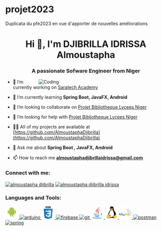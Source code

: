 # projet2023
Duplicata du pfe2023 en vue d'apporter de nouvelles améliorations
<h1 align="center">Hi 👋, I'm DJIBRILLA IDRISSA Almoustapha</h1>
<h3 align="center">A passionate Sofware Engineer from Niger</h3>
<img align="right" alt="Coding" width="400" src="https://w0.peakpx.com/wallpaper/503/758/HD-wallpaper-java-metal-logo-grunge-programming-language-signs-blue-metal-background-java-creative-programming-language-java-logo.jpg" >

- 🔭 I’m currently working on [Saratech Academy](https://github.com/AlmoustaphaDjibrilla/Saratech_Academy)

- 🌱 I’m currently learning **Spring Boot, JavaFX, Android**

- 👯 I’m looking to collaborate on [Projet Bibliotheque Lycees Niger](https://github.com/AlmoustaphaDjibrilla/Projet_Bibliotheque_Spring_Boot_JavaFX)

- 🤝 I’m looking for help with [Projet Bibliotheque Lycees Niger](https://github.com/AlmoustaphaDjibrilla/Projet_Bibliotheque_Spring_Boot_JavaFX)

- 👨‍💻 All of my projects are available at [https://github.com/AlmoustaphaDjibrilla](https://github.com/AlmoustaphaDjibrilla)

- 💬 Ask me about **Spring Boot , JavaFX, Android**

- 📫 How to reach me **almoustaphadjibrillaidrissa@gmail.com**

<h3 align="left">Connect with me:</h3>
<p align="left">
<a href="https://fb.com/almoustapha djibrilla" target="blank"><img align="center" src="https://raw.githubusercontent.com/rahuldkjain/github-profile-readme-generator/master/src/images/icons/Social/facebook.svg" alt="almoustapha djibrilla" height="30" width="40" /></a>
<a href="https://www.youtube.com/c/almoustapha djibrilla idrissa" target="blank"><img align="center" src="https://raw.githubusercontent.com/rahuldkjain/github-profile-readme-generator/master/src/images/icons/Social/youtube.svg" alt="almoustapha djibrilla idrissa" height="30" width="40" /></a>
</p>

<h3 align="left">Languages and Tools:</h3>
<p align="left"> <a href="https://developer.android.com" target="_blank" rel="noreferrer"> <img src="https://raw.githubusercontent.com/devicons/devicon/master/icons/android/android-original-wordmark.svg" alt="android" width="40" height="40"/> </a> <a href="https://www.arduino.cc/" target="_blank" rel="noreferrer"> <img src="https://cdn.worldvectorlogo.com/logos/arduino-1.svg" alt="arduino" width="40" height="40"/> </a> <a href="https://www.w3schools.com/css/" target="_blank" rel="noreferrer"> <img src="https://raw.githubusercontent.com/devicons/devicon/master/icons/css3/css3-original-wordmark.svg" alt="css3" width="40" height="40"/> </a> <a href="https://firebase.google.com/" target="_blank" rel="noreferrer"> <img src="https://www.vectorlogo.zone/logos/firebase/firebase-icon.svg" alt="firebase" width="40" height="40"/> </a> <a href="https://git-scm.com/" target="_blank" rel="noreferrer"> <img src="https://www.vectorlogo.zone/logos/git-scm/git-scm-icon.svg" alt="git" width="40" height="40"/> </a> <a href="https://www.java.com" target="_blank" rel="noreferrer"> <img src="https://raw.githubusercontent.com/devicons/devicon/master/icons/java/java-original.svg" alt="java" width="40" height="40"/> </a> <a href="https://www.linux.org/" target="_blank" rel="noreferrer"> <img src="https://raw.githubusercontent.com/devicons/devicon/master/icons/linux/linux-original.svg" alt="linux" width="40" height="40"/> </a> <a href="https://www.mysql.com/" target="_blank" rel="noreferrer"> <img src="https://raw.githubusercontent.com/devicons/devicon/master/icons/mysql/mysql-original-wordmark.svg" alt="mysql" width="40" height="40"/> </a> <a href="https://postman.com" target="_blank" rel="noreferrer"> <img src="https://www.vectorlogo.zone/logos/getpostman/getpostman-icon.svg" alt="postman" width="40" height="40"/> </a> <a href="https://spring.io/" target="_blank" rel="noreferrer"> <img src="https://www.vectorlogo.zone/logos/springio/springio-icon.svg" alt="spring" width="40" height="40"/> </a> </p>

